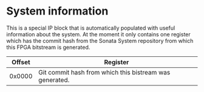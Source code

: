 # System information

This is a special IP block that is automatically populated with useful information about the system.
At the moment it only contains one register which has the commit hash from the Sonata System repository from which this FPGA bitstream is generated.

| Offset | Register |
|--------|----------|
| 0x0000 | Git commit hash from which this bistream was generated.
